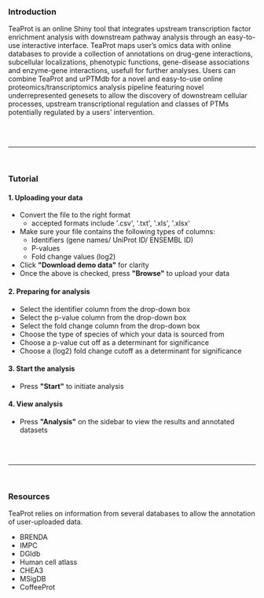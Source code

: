 ### __Introduction__

TeaProt is an online Shiny tool that integrates upstream transcription factor enrichment analysis with downstream pathway analysis through an easy-to-use interactive interface. TeaProt maps user’s omics data with online databases to provide a collection of annotations on drug-gene interactions, subcellular localizations, phenotypic functions, gene-disease associations and enzyme-gene interactions, usefull for further analyses. Users can combine TeaProt and urPTMdb for a novel and easy-to-use online proteomics/transcriptomics analysis pipeline featuring novel underrepresented genesets to allow the discovery of downstream cellular processes, upstream transcriptional regulation and classes of PTMs potentially regulated by a users’ intervention. 

<br>
<br>

---

<br>

### __Tutorial__
#### 1. Uploading your data
* Convert the file to the right format
  + accepted formats include '.csv', '.txt', '.xls', '.xlsx'
* Make sure your file contains the following types of columns:
  + Identifiers (gene names/ UniProt ID/ ENSEMBL ID)
  + P-values
  + Fold change values (log2)
* Click __"Download demo data"__ for clarity
* Once the above is checked, press __"Browse"__ to upload your data

#### 2. Preparing for analysis
* Select the identifier column from the drop-down box
* Select the p-value column from the drop-down box
* Select the fold change column from the drop-down box
* Choose the type of species of which your data is sourced from
* Choose a p-value cut off as a determinant for significance
* Choose a (log2) fold change cutoff as a determinant for significance

#### 3. Start the analysis
* Press __"Start"__ to initiate analysis

#### 4. View analysis
* Press __"Analysis"__ on the sidebar to view the results and annotated datasets

<br>
<br>

---

<br>

### __Resources__
TeaProt relies on information from several databases to allow the annotation of user-uploaded data.
* BRENDA
* IMPC
* DGIdb
* Human cell atlass
* CHEA3
* MSigDB
* CoffeeProt

